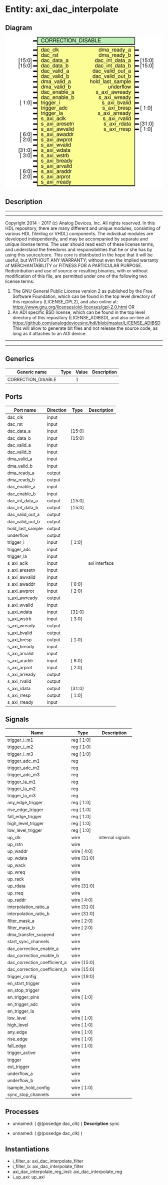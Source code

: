# Entity: axi_dac_interpolate

## Diagram

![Diagram](axi_dac_interpolate.svg "Diagram")
## Description

***************************************************************************
 ***************************************************************************
 Copyright 2014 - 2017 (c) Analog Devices, Inc. All rights reserved.
 In this HDL repository, there are many different and unique modules, consisting
 of various HDL (Verilog or VHDL) components. The individual modules are
 developed independently, and may be accompanied by separate and unique license
 terms.
 The user should read each of these license terms, and understand the
 freedoms and responsibilities that he or she has by using this source/core.
 This core is distributed in the hope that it will be useful, but WITHOUT ANY
 WARRANTY; without even the implied warranty of MERCHANTABILITY or FITNESS FOR
 A PARTICULAR PURPOSE.
 Redistribution and use of source or resulting binaries, with or without modification
 of this file, are permitted under one of the following two license terms:
   1. The GNU General Public License version 2 as published by the
      Free Software Foundation, which can be found in the top level directory
      of this repository (LICENSE_GPL2), and also online at:
      <https://www.gnu.org/licenses/old-licenses/gpl-2.0.html>
 OR
   2. An ADI specific BSD license, which can be found in the top level directory
      of this repository (LICENSE_ADIBSD), and also on-line at:
      https://github.com/analogdevicesinc/hdl/blob/master/LICENSE_ADIBSD
      This will allow to generate bit files and not release the source code,
      as long as it attaches to an ADI device.
 ***************************************************************************
 ***************************************************************************
 
## Generics

| Generic name       | Type | Value | Description |
| ------------------ | ---- | ----- | ----------- |
| CORRECTION_DISABLE |      | 1     |             |
## Ports

| Port name        | Direction | Type   | Description   |
| ---------------- | --------- | ------ | ------------- |
| dac_clk          | input     |        |               |
| dac_rst          | input     |        |               |
| dac_data_a       | input     | [15:0] |               |
| dac_data_b       | input     | [15:0] |               |
| dac_valid_a      | input     |        |               |
| dac_valid_b      | input     |        |               |
| dma_valid_a      | input     |        |               |
| dma_valid_b      | input     |        |               |
| dma_ready_a      | output    |        |               |
| dma_ready_b      | output    |        |               |
| dac_enable_a     | input     |        |               |
| dac_enable_b     | input     |        |               |
| dac_int_data_a   | output    | [15:0] |               |
| dac_int_data_b   | output    | [15:0] |               |
| dac_valid_out_a  | output    |        |               |
| dac_valid_out_b  | output    |        |               |
| hold_last_sample | output    |        |               |
| underflow        | output    |        |               |
| trigger_i        | input     | [ 1:0] |               |
| trigger_adc      | input     |        |               |
| trigger_la       | input     |        |               |
| s_axi_aclk       | input     |        | axi interface |
| s_axi_aresetn    | input     |        |               |
| s_axi_awvalid    | input     |        |               |
| s_axi_awaddr     | input     | [ 6:0] |               |
| s_axi_awprot     | input     | [ 2:0] |               |
| s_axi_awready    | output    |        |               |
| s_axi_wvalid     | input     |        |               |
| s_axi_wdata      | input     | [31:0] |               |
| s_axi_wstrb      | input     | [ 3:0] |               |
| s_axi_wready     | output    |        |               |
| s_axi_bvalid     | output    |        |               |
| s_axi_bresp      | output    | [ 1:0] |               |
| s_axi_bready     | input     |        |               |
| s_axi_arvalid    | input     |        |               |
| s_axi_araddr     | input     | [ 6:0] |               |
| s_axi_arprot     | input     | [ 2:0] |               |
| s_axi_arready    | output    |        |               |
| s_axi_rvalid     | output    |        |               |
| s_axi_rdata      | output    | [31:0] |               |
| s_axi_rresp      | output    | [ 1:0] |               |
| s_axi_rready     | input     |        |               |
## Signals

| Name                         | Type          | Description       |
| ---------------------------- | ------------- | ----------------- |
| trigger_i_m1                 | reg    [ 1:0] |                   |
| trigger_i_m2                 | reg    [ 1:0] |                   |
| trigger_i_m3                 | reg    [ 1:0] |                   |
| trigger_adc_m1               | reg           |                   |
| trigger_adc_m2               | reg           |                   |
| trigger_adc_m3               | reg           |                   |
| trigger_la_m1                | reg           |                   |
| trigger_la_m2                | reg           |                   |
| trigger_la_m3                | reg           |                   |
| any_edge_trigger             | reg    [ 1:0] |                   |
| rise_edge_trigger            | reg    [ 1:0] |                   |
| fall_edge_trigger            | reg    [ 1:0] |                   |
| high_level_trigger           | reg    [ 1:0] |                   |
| low_level_trigger            | reg    [ 1:0] |                   |
| up_clk                       | wire          | internal signals  |
| up_rstn                      | wire          |                   |
| up_waddr                     | wire [ 4:0]   |                   |
| up_wdata                     | wire [31:0]   |                   |
| up_wack                      | wire          |                   |
| up_wreq                      | wire          |                   |
| up_rack                      | wire          |                   |
| up_rdata                     | wire [31:0]   |                   |
| up_rreq                      | wire          |                   |
| up_raddr                     | wire [ 4:0]   |                   |
| interpolation_ratio_a        | wire [31:0]   |                   |
| interpolation_ratio_b        | wire [31:0]   |                   |
| filter_mask_a                | wire [ 2:0]   |                   |
| filter_mask_b                | wire [ 2:0]   |                   |
| dma_transfer_suspend         | wire          |                   |
| start_sync_channels          | wire          |                   |
| dac_correction_enable_a      | wire          |                   |
| dac_correction_enable_b      | wire          |                   |
| dac_correction_coefficient_a | wire [15:0]   |                   |
| dac_correction_coefficient_b | wire [15:0]   |                   |
| trigger_config               | wire [19:0]   |                   |
| en_start_trigger             | wire          |                   |
| en_stop_trigger              | wire          |                   |
| en_trigger_pins              | wire [ 1:0]   |                   |
| en_trigger_adc               | wire          |                   |
| en_trigger_la                | wire          |                   |
| low_level                    | wire [ 1:0]   |                   |
| high_level                   | wire [ 1:0]   |                   |
| any_edge                     | wire [ 1:0]   |                   |
| rise_edge                    | wire [ 1:0]   |                   |
| fall_edge                    | wire [ 1:0]   |                   |
| trigger_active               | wire          |                   |
| trigger                      | wire          |                   |
| ext_trigger                  | wire          |                   |
| underflow_a                  | wire          |                   |
| underflow_b                  | wire          |                   |
| lsample_hold_config          | wire [ 1:0]   |                   |
| sync_stop_channels           | wire          |                   |
## Processes
- unnamed: ( @(posedge dac_clk) )
**Description**
sync

- unnamed: ( @(posedge dac_clk) )
## Instantiations

- i_filter_a: axi_dac_interpolate_filter
- i_filter_b: axi_dac_interpolate_filter
- axi_dac_interpolate_reg_inst: axi_dac_interpolate_reg
- i_up_axi: up_axi
